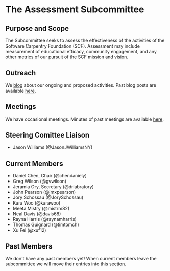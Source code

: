 # The Assessment Subcommittee

## Purpose and Scope

The Subcommittee seeks to assess the effectiveness of the activities
of the Software Carpentry Foundation (SCF).  Assessment may include
measurement of educational efficacy, community engagement, and any
other metrics of our pursuit of the SCF mission and vision.

## Outreach

We [blog][] about our ongoing and proposed activities.  Past blog
posts are available [here][blog-archives].

## Meetings

We have occasional meetings.  Minutes of past meetings are available
[here](minutes).

## Steering Comittee Liaison

* Jason Williams (@JasonJWilliamsNY)

## Current Members

* Daniel Chen, Chair (@chendaniely)
* Greg Wilson (@gvwilson)
* Jeramia Ory, Secretary (@drlabratory)
* John Pearson (@jmxpearson)
* Jory Schossau (@JorySchossau)
* Kara Woo (@karawoo)
* Meeta Mistry (@mistrm82)
* Neal Davis (@davis68)
* Rayna Harris (@raynamharris)
* Thomas Guignard (@timtomch)
* Xu Fei (@xuf12)

## Past Members

We don't have any past members yet!  When current members leave the
subcommittee we will move their entries into this section.

[blog]: https://software-carpentry.org/blog/
[blog-archives]: https://software-carpentry.org/blog/categories/#assessment
